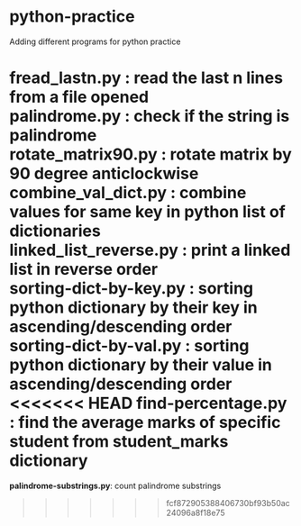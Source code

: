 # python-practice

Adding different programs for python practice

**fread_lastn.py** 	        : read the last n lines from a file opened  
**palindrome.py** 		      : check if the string is palindrome  
**rotate_matrix90.py**      : rotate matrix by 90 degree anticlockwise  
**combine_val_dict.py**	    : combine values for same key  in python list of dictionaries  
**linked_list_reverse.py**  : print a linked list in reverse order  
**sorting-dict-by-key.py**  : sorting python dictionary by their key in ascending/descending order  
**sorting-dict-by-val.py**  : sorting python dictionary by their value in ascending/descending order  
<<<<<<< HEAD
**find-percentage.py**  : find the average marks of specific student from student_marks dictionary  
=======
**palindrome-substrings.py**: count palindrome substrings  
>>>>>>> fcf872905388406730bf93b50ac24096a8f18e75
